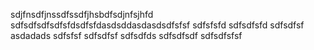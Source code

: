 sdjfnsdfjnssdfssdfjhsbdfsdjnfsjhfd
sdfsdfsdfsdfsfdsdfsfdasdsddasdasdsdfsfsf
sdfsfsfd
sdfsdfsfd
sdfsdfsf
asdadads
sdfsfsf
sdfsdfsf
sdfsdfds
sdfsdfsdf
sdfsdfsfsf
